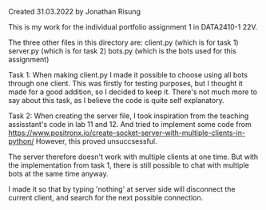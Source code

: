 Created 31.03.2022 by Jonathan Risung


This is my work for the individual portfolio assignment 1 in DATA2410-1 22V.

The three other files in this directory are:
client.py (which is for task 1)
server.py (which is for task 2)
bots.py (which is the bots used for this assignment)


Task 1:
When making client.py I made it possible to choose using all bots through one client. 
This was firstly for testing purposes, but I thought it made for a good addition, so I decided to keep it.
There's not much more to say about this task, as I believe the code is quite self explanatory.


Task 2:
When creating the server file, I took inspiration from the teaching assisstant's code in lab 11 and 12. And tried to implement some code 
from https://www.positronx.io/create-socket-server-with-multiple-clients-in-python/
However, this proved unsuccsessful. 

The server therefore doesn't work with multiple clients at one time. But with the implementation from task 1, there is still possible to 
chat with multiple bots at the same time anyway. 

I made it so that by typing 'nothing' at server side will disconnect the current client, and search for the next possible connection.
